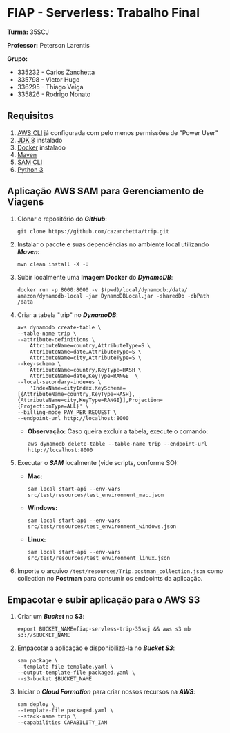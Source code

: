 # FIAP - Serverless: Trabalho Final

**Turma:** 35SCJ

**Professor:** Peterson Larentis

**Grupo:**
* 335232 - Carlos Zanchetta
* 335798 - Victor Hugo
* 336295 - Thiago Veiga
* 335826 - Rodrigo Nonato

## Requisitos
1) [AWS CLI](https://docs.aws.amazon.com/cli/latest/userguide/install-cliv2.html) já configurada com pelo menos permissões de "Power User"
2) [JDK 8](http://www.oracle.com/technetwork/java/javase/downloads/jdk8-downloads-2133151.html) instalado
3) [Docker](https://www.docker.com/community-edition) instalado
4) [Maven](https://maven.apache.org/install.html)
5) [SAM CLI](https://github.com/awslabs/aws-sam-cli)
6) [Python 3](https://docs.python.org/3/)

## Aplicação AWS SAM para Gerenciamento de Viagens
1. Clonar o repositório do **_GitHub_**:
    ```shell script
    git clone https://github.com/cazanchetta/trip.git
    ```

2. Instalar o pacote e suas dependências no ambiente local utilizando **_Maven_**:
    ```shell script
    mvn clean install -X -U
    ```

3. Subir localmente uma **Imagem Docker** do **_DynamoDB_**:
    ```shell script
    docker run -p 8000:8000 -v $(pwd)/local/dynamodb:/data/ amazon/dynamodb-local -jar DynamoDBLocal.jar -sharedDb -dbPath /data
    ```

4. Criar a tabela "trip" no **_DynamoDB_**:
    ```shell script
    aws dynamodb create-table \
    --table-name trip \
    --attribute-definitions \
        AttributeName=country,AttributeType=S \
        AttributeName=date,AttributeType=S \
        AttributeName=city,AttributeType=S \
    --key-schema \
        AttributeName=country,KeyType=HASH \
        AttributeName=date,KeyType=RANGE  \
    --local-secondary-indexes \
        'IndexName=cityIndex,KeySchema=[{AttributeName=country,KeyType=HASH},{AttributeName=city,KeyType=RANGE}],Projection={ProjectionType=ALL}' \
    --billing-mode PAY_PER_REQUEST \
    --endpoint-url http://localhost:8000
    ```

    * **Observação:** Caso queira excluir a tabela, execute o comando:
        ```shell script
        aws dynamodb delete-table --table-name trip --endpoint-url http://localhost:8000
        ```

5. Executar o **_SAM_** localmente (vide scripts, conforme SO):
    * **Mac:**
        ```shell script
        sam local start-api --env-vars src/test/resources/test_environment_mac.json
        ```
    * **Windows:**
        ```shell script
        sam local start-api --env-vars src/test/resources/test_environment_windows.json
        ```
    * **Linux:**
        ```shell script
        sam local start-api --env-vars src/test/resources/test_environment_linux.json
        ```
6. Importe o arquivo `/test/resources/Trip.postman_collection.json` como collection no **Postman** para consumir os endpoints da aplicação.

## Empacotar e subir aplicação para o AWS S3
1. Criar um **_Bucket_** no **S3**:
    ```shell script
    export BUCKET_NAME=fiap-servless-trip-35scj && aws s3 mb s3://$BUCKET_NAME
    ```

2. Empacotar a aplicação e disponibilizá-la no **_Bucket S3_**:
    ```shell script
    sam package \
    --template-file template.yaml \
    --output-template-file packaged.yaml \
    --s3-bucket $BUCKET_NAME
    ```

3. Iniciar o **_Cloud Formation_** para criar nossos recursos na **_AWS_**:
    ```shell script
    sam deploy \
    --template-file packaged.yaml \
    --stack-name trip \
    --capabilities CAPABILITY_IAM
    ```